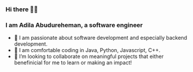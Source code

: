 ### Hi there 👋🏻
### I am Adila Abudureheman, a software engineer

- 🔭 I am passionate about software development and especially backend development. 
- 🌱 I am comfortable coding in Java, Python, Javascript, C++.
- 💬 I’m looking to collaborate on meaningful projects that either benefinicial for me to learn or making an impact!
  

<!--
**aadila6/aadila6** is a ✨ _special_ ✨ repository because its `README.md` (this file) appears on your GitHub profile.

Here are some ideas to get you started:

- 🔭 I’m currently working on ...
- 🌱 I’m currently learning ...
- 👯 I’m looking to collaborate on ...
- 🤔 I’m looking for help with ...
- 💬 Ask me about ...
- 📫 How to reach me: ...
- 😄 Pronouns: ...
- ⚡ Fun fact: ...
-->

